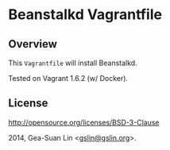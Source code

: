 Beanstalkd Vagrantfile
======================

Overview
--------

This <code>Vagrantfile</code> will install Beanstalkd.

Tested on Vagrant 1.6.2 (w/ Docker).

License
-------

http://opensource.org/licenses/BSD-3-Clause

2014, Gea-Suan Lin &lt;gslin@gslin.org>.
